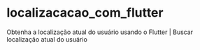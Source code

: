 # localizacacao_com_flutter
Obtenha a localização atual do usuário usando o Flutter | Buscar localização atual do usuário
